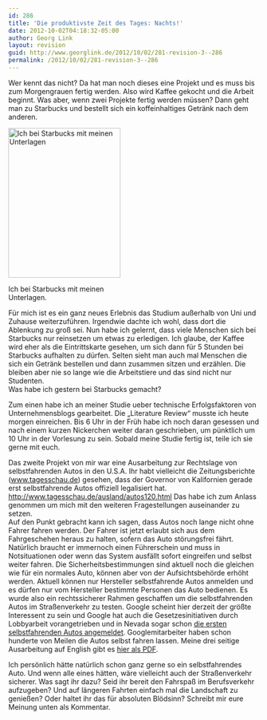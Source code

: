 ```yaml
---
id: 286
title: 'Die produktivste Zeit des Tages: Nachts!'
date: 2012-10-02T04:18:32-05:00
author: Georg Link
layout: revision
guid: http://www.georglink.de/2012/10/02/281-revision-3--286
permalink: /2012/10/02/281-revision-3--286
---
```

Wer kennt das nicht? Da hat man noch dieses eine Projekt und es muss bis zum Morgengrauen fertig werden. Also wird Kaffee gekocht und die Arbeit beginnt. Was aber, wenn zwei Projekte fertig werden müssen? Dann geht man zu Starbucks und bestellt sich ein koffeinhaltiges Getränk nach dem anderen.

<div id="attachment_282" style="width: 235px" class="wp-caption aligncenter">
  <a href="http://www.georglink.de/media/2012/10/photo.jpg"><img aria-describedby="caption-attachment-282" loading="lazy" src="http://www.georglink.de/media/2012/10/photo-e1349142888829-225x300.jpg" alt="Ich bei Starbucks mit meinen Unterlagen " title="2012-09-30_Ich-bei-Starbucks" width="225" height="300" class="size-medium wp-image-282" srcset="http://www.georglink.de/media/2012/10/photo-e1349142888829-225x300.jpg 225w, http://www.georglink.de/media/2012/10/photo-e1349142888829-768x1024.jpg 768w" sizes="(max-width: 225px) 100vw, 225px" /></a>
  
  <p id="caption-attachment-282" class="wp-caption-text">
    Ich bei Starbucks mit meinen Unterlagen.
  </p>
</div>

Für mich ist es ein ganz neues Erlebnis das Studium außerhalb von Uni und Zuhause weiterzuführen. Irgendwie dachte ich wohl, dass dort die Ablenkung zu groß sei. Nun habe ich gelernt, dass viele Menschen sich bei Starbucks nur reinsetzen um etwas zu erledigen. Ich glaube, der Kaffee wird eher als die Eintrittskarte gesehen, um sich dann für 5 Stunden bei Starbucks aufhalten zu dürfen. Selten sieht man auch mal Menschen die sich ein Getränk bestellen und dann zusammen sitzen und erzählen. Die bleiben aber nie so lange wie die Arbeitstiere und das sind nicht nur Studenten.  
Was habe ich gestern bei Starbucks gemacht?

Zum einen habe ich an meiner Studie ueber technische Erfolgsfaktoren von Unternehmensblogs gearbeitet. Die „Literature Review“ musste ich heute morgen einreichen. Bis 6 Uhr in der Früh habe ich noch daran gesessen und nach einem kurzen Nickerchen weiter daran geschrieben, um pünktlich um 10 Uhr in der Vorlesung zu sein. Sobald meine Studie fertig ist, teile ich sie gerne mit euch.

Das zweite Projekt von mir war eine Ausarbeitung zur Rechtslage von selbstfahrenden Autos in den U.S.A. Ihr habt vielleicht die Zeitungsberichte (<a href="http://www.tagesschau.de/ausland/autos120.html" title="Bericht auf www.tagesschau.de" target="_blank">www.tagesschau.de</a>) gesehen, dass der Governor von Kalifornien gerade erst selbstfahrende Autos offiziell legalisiert hat. http://www.tagesschau.de/ausland/autos120.html Das habe ich zum Anlass genommen um mich mit den weiteren Fragestellungen auseinander zu setzen.  
Auf den Punkt gebracht kann ich sagen, dass Autos noch lange nicht ohne Fahrer fahren werden. Der Fahrer ist jetzt erlaubt sich aus dem Fahrgeschehen heraus zu halten, sofern das Auto störungsfrei fährt. Natürlich braucht er immernoch einen Führerschein und muss in Notsituationen oder wenn das System ausfällt sofort eingreifen und selbst weiter fahren. Die Sicherheitsbestimmungen sind aktuell noch die gleichen wie für ein normales Auto, können aber von der Aufsichtsbehörde erhöht werden. Aktuell können nur Hersteller selbstfahrende Autos anmelden und es dürfen nur vom Hersteller bestimmte Personen das Auto bedienen. Es wurde also ein rechtssicherer Rahmen geschaffen um die selbstfahrenden Autos im Straßenverkehr zu testen. Google scheint hier derzeit der größte Interessent zu sein und Google hat auch die Gesetzesinitiativen durch Lobbyarbeit vorangetrieben und in Nevada sogar schon <a href="http://www.zeit.de/news/2012-05/08/computer-gruenes-licht-fuer-googles-selbstfahrende-autos-in-nevada-08154006" title="Google hat erstes selbst fahrendes Auto offiziell angemeldet." target="_blank">die ersten selbstfahrenden Autos angemeldet</a>. Googlemitarbeiter haben schon hunderte von Meilen die Autos selbst fahren lassen. Meine drei seitige Ausarbeitung auf English gibt es [hier als PDF](http://www.georglink.de/media/2012/10/2012-10-01_Georg-Link_LegalMemo.pdf "Legal Memorandum").

Ich persönlich hätte natürlich schon ganz gerne so ein selbstfahrendes Auto. Und wenn alle eines hätten, wäre vielleicht auch der Straßenverkehr sicherer. Was sagt ihr dazu? Seid ihr bereit den Fahrspaß im Berufsverkehr aufzugeben? Und auf längeren Fahrten einfach mal die Landschaft zu genießen? Oder haltet ihr das für absoluten Blödsinn? Schreibt mir eure Meinung unten als Kommentar.